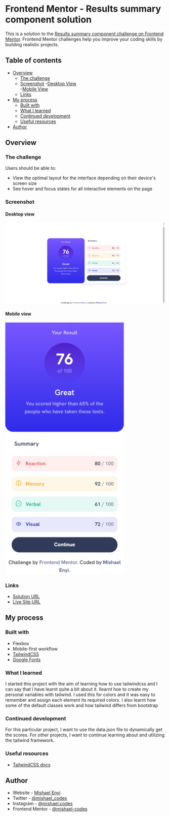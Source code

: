 # Frontend Mentor - Results summary component solution

This is a solution to the [Results summary component challenge on Frontend Mentor](https://www.frontendmentor.io/challenges/results-summary-component-CE_K6s0maV). Frontend Mentor challenges help you improve your coding skills by building realistic projects. 

## Table of contents

- [Overview](#overview)
  - [The challenge](#the-challenge)
  - [Screenshot](#screenshot)
    -[Desktop View](#desktop-view)  
    -[Mobile View](#mobile-view)  
  - [Links](#links)
- [My process](#my-process)
  - [Built with](#built-with)
  - [What I learned](#what-i-learned)
  - [Continued development](#continued-development)
  - [Useful resources](#useful-resources)
- [Author](#author)


## Overview

### The challenge

Users should be able to:

- View the optimal layout for the interface depending on their device's screen size
- See hover and focus states for all interactive elements on the page

### Screenshot

#### Desktop view
![](/assets/images/desktop_view.png)

#### Mobile view
![](/assets/images/mobile_view.png)

### Links

- [Solution URL](https://github.com/mishael-codes/results-summary-component-main)
- [Live Site URL](https://mishael-codes.github.io/results-summary-component-main/)

## My process

### Built with

- Flexbox
- Mobile-first workflow
- [TailwindCSS](https://tailwindcss.com/)
- [Google Fonts](https://fonts.google.com/)

### What I learned

I started this project with the aim of learning how to use tailwindcss and I can say that I have learnt quite a  bit about it. Ilearnt hoe to create my personal variables with tailwind. I used this for colors and it was easy to remember and assign each element its required colors. I also learnt how some of the default classes work and how tailwind differs from bootstrap

### Continued development

For this particular project, I want to use the data.json file to dynamically get the scores.
For other projects, I want to continue learning about and utilizing the tailwind framework.

### Useful resources

- [TailwindCSS docs](https://tailwindcss.com/docs)

## Author

- Website - [Mishael Enyi](https://mishaelenyi.netlify.app)
- Twitter - [@mishael_codes](https://www.twitter.com/mishael_codes)
- Instagram - [@mishael.codes](https://www.instagram.com/mishael.codes)
- Frontend Mentor - [@mishael-codes](https://www.frontendmentor.io/profile/mishael-codes)

